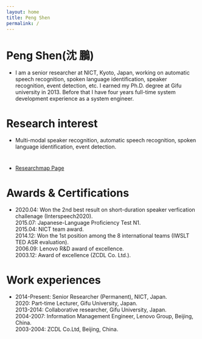 ```yaml
---
layout: home
title: Peng Shen
permalink: /
---
```

<div class="home"> 
  <h1 class="page-title"><b>Peng Shen(沈 鵬)</b></h1>
  <ul class="post-list">
    <li> I am a senior researcher at NICT, Kyoto, Japan, working on automatic speech recognition, spoken language identification, speaker recognition, event detection, etc. I earned my Ph.D. degree at Gifu university in 2013. Before that I have four years full-time system development experience as a system engineer. 
    </li>
  </ul>
 
  <h1 class="page-heading"><b>Research interest</b></h1>
  <ul class="post-list">
    <li>
      Multi-modal speaker recognition, automatic speech recognition, spoken language identification, event detection.
    </li>
  </ul>
  
  <h1 class="page-heading"><b></b></h1>
  <ul class="post-list">
    <li>
      <a href="https://researchmap.jp/pengshen">Researchmap Page</a>
    </li>
  </ul>  

  <h1 class="page-heading"><b>Awards & Certifications</b></h1>
  <ul class="post-list">
    <li>
    2020.04: Won the 2nd best result on short-duration speaker verfication challenage (Interspeech2020). <br>
    2015.07: Japanese-Language Proficiency Test N1. <br>
    2015.04: NICT team award.<br>
    2014.12: Won the 1st position among the 8 international teams (IWSLT TED ASR evaluation).<br>
    2006.09: Lenovo R&D award of excellence.<br>
    2003.12: Award of excellence (ZCDL Co. Ltd.). <br>
    </li>
  </ul>   
  
  <h1 class="page-heading"><b>Work experiences</b></h1>
  <ul class="post-list">
    <li>
   2014-Present: Senior Researcher (Permanent), NICT, Japan. <br>      
   2020: Part-time Lecturer, Gifu University, Japan. <br>
   2013-2014: Collaborative researcher, Gifu University, Japan. <br>
   2004-2007: Information Management Engineer, Lenovo Group, Beijing, China. <br>
   2003-2004: ZCDL Co.Ltd, Beijing, China. <br>
    </li>
  </ul>
  


</div>
